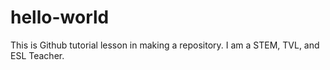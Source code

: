 # hello-world
This is Github tutorial lesson in making a repository.
I am a STEM, TVL, and ESL Teacher.
